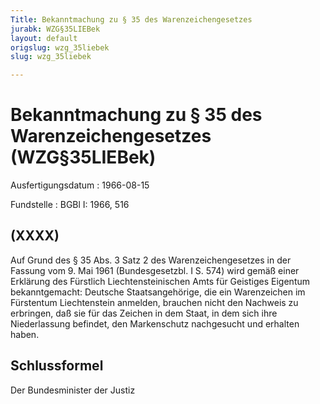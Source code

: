 ```yaml
---
Title: Bekanntmachung zu § 35 des Warenzeichengesetzes
jurabk: WZG§35LIEBek
layout: default
origslug: wzg_35liebek
slug: wzg_35liebek

---
```


# Bekanntmachung zu § 35 des Warenzeichengesetzes (WZG§35LIEBek)

Ausfertigungsdatum
:   1966-08-15

Fundstelle
:   BGBl I: 1966, 516



## (XXXX)

Auf Grund des § 35 Abs. 3 Satz 2 des Warenzeichengesetzes in der
Fassung vom 9. Mai 1961 (Bundesgesetzbl. I S. 574) wird gemäß einer
Erklärung des Fürstlich Liechtensteinischen Amts für Geistiges
Eigentum bekanntgemacht:
Deutsche Staatsangehörige, die ein Warenzeichen im Fürstentum
Liechtenstein anmelden, brauchen nicht den Nachweis zu erbringen, daß
sie für das Zeichen in dem Staat, in dem sich ihre Niederlassung
befindet, den Markenschutz nachgesucht und erhalten haben.


## Schlussformel

Der Bundesminister der Justiz

